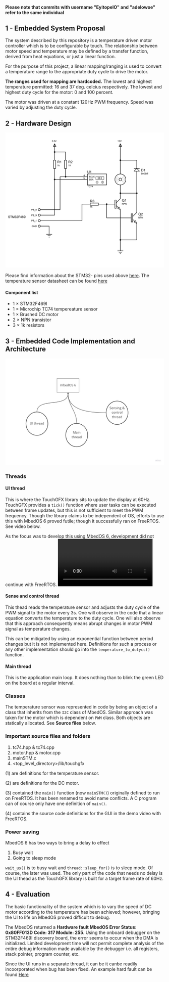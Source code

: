 #### Please note that commits with username "EyitopeIO" and "adelowoe" refer to the same individual

## 1 - Embedded System Proposal
The system described by this repository is a temperature driven motor controller which is to be configurable by touch. The relationship between motor speed and temperature may be defined by a transfer function, derived from heat equations, or just a linear function.

For the purpose of this project, a linear mapping/ranging is used to convert a temperature range to the appropriate duty cycle to drive the motor.

**The ranges used for mapping are hardcoded.**
The lowest and highest temperature permitted: 16 and 37 deg. celcius respectively.
The lowest and highest duty cycle for the motor: 0 and 100 percent.

The motor was driven at a constant 120Hz PWM frequency. Speed was varied by adjusting the duty cycle.

## 2 - Hardware Design
![Circuit diagram](assets/cem7058.bmp)

Please find information about the STM32- pins used above [here](https://os.mbed.com/platforms/ST-Discovery-F469NI/).
The temperature sensor datasheet can be found [here](https://www.microchip.com/en-us/product/TC74)

#### Component list
* 1 × STM32F469I
* 1 × Microchip TC74 tempereature sensor
* 1 × Brushed DC motor
* 2 × NPN transistor 
* 3 × 1k resistors

## 3 - Embedded Code Implementation and Architecture
![Code overview](assets/ApplicationStructure.jpg)

### Threads
#### UI thread
This is where the TouchGFX library sits to update the display at 60Hz. TouchGFX provides a `tick()` function where user tasks can be executed between frame updates, but this is not sufficient to meet the PWM frequency. Though the library claims to be independent of OS, efforts to use this with MbedOS 6 proved futile; though it successfully ran on FreeRTOS. See video below.

As the focus was to develop this using MbedOS 6, development did not continue with FreeRTOS.
![FreeRTOS](assets/CEM7058.mp4)

#### Sense and control thread
This thead reads the temperature sensor and adjusts the duty cycle of the PWM signal to the motor every 3s. One will observe in the code that a linear equation converts the temperature to the duty cycle. One will also observe that this approach consequently means abrupt changes in motor PWM signal as temperature changes.

This can be mitigated by using an exponential function between period changes but it is not implemented here. Definitions for such a process or any other implementation should go into the `temperature_to_dutycc()` function.

#### Main thread
This is the application main loop. It does nothing than to blink the green LED on the board at a regular interval.

### Classes
The temperature sensor was represented in code by being an object of a class that inherits from the `I2C` class of MbedOS. Similar approach was taken for the motor which is dependent on `PWM` class. Both objects are statically allocated. See **Source files** below.

### Important source files and folders
1. tc74.hpp & tc74.cpp
2. motor.hpp & motor.cpp
3. mainSTM.c
4. <top_level_directory>/lib/touchgfx

(1) are definitions for the temperature sensor.

(2) are definitions for the DC motor.

(3) contained the `main()` function (now `mainSTM()`) originally defined to run on FreeRTOS. It has been renamed to avoid name conflicts. A C program can of course only have one definition of `main()`.

(4) contains the source code definitions for the GUI in the demo video with FreeRTOS.

### Power saving
MbedOS 6 has two ways to bring a delay to effect
1. Busy wait
2. Going to sleep mode

`wait_us()` is to busy wait and `thread::sleep_for()` is to sleep mode. Of course, the later was used. The only part of the code that needs no delay is the UI thead as the TouchGFX library is built for a target frame rate of 60Hz.

## 4 - Evaluation
The basic functionality of the system which is to vary the speed of DC motor according to the temperature has been achieved; however, bringing the UI to life on MbedOS proved difficult to debug. 

The MbedOS returned a **Hardware fault MbedOS Error Status: 0x80FF013D Code: 317 Module: 255**. Using the onboard debugger on the STM32F469I discovery board, the error seems to occur when the DMA is initialized. Limited development time will not permit complete analysis of the entire debug information made available by the debugger i.e. all registers, stack pointer, program counter, etc.

Since the UI runs in a separate thread, it can be it canbe readily incoorporated when bug has been fixed. An example hard fault can be found [Here](https://community.st.com/s/question/0D53W00000557ZoSAI/hardfault-with-touchgfx-)
